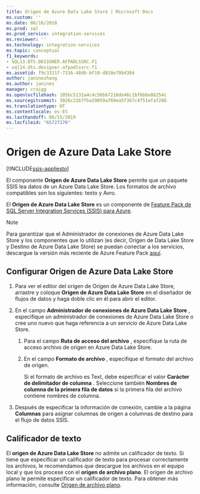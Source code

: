 ```yaml
---
title: Origen de Azure Data Lake Store | Microsoft Docs
ms.custom: ''
ms.date: 08/16/2018
ms.prod: sql
ms.prod_service: integration-services
ms.reviewer: ''
ms.technology: integration-services
ms.topic: conceptual
f1_keywords:
- SQL13.DTS.DESIGNER.AFPADLSSRC.F1
- sql14.dts.designer.afpadlssrc.f1
ms.assetid: f9c3311f-7316-48d6-bf10-d810e70b4304
author: janinezhang
ms.author: janinez
manager: craigg
ms.openlocfilehash: 105bc5131a4c4c56bb7218de46c1bf6b6e86254c
ms.sourcegitcommit: 3026c22b7fba19059a769ea5f367c4f51efaf286
ms.translationtype: HT
ms.contentlocale: es-ES
ms.lasthandoff: 06/15/2019
ms.locfileid: "65727176"
---
```

# <a name="azure-data-lake-store-source"></a>Origen de Azure Data Lake Store

[!INCLUDE[ssis-appliesto](../../includes/ssis-appliesto-ssvrpluslinux-asdb-asdw-xxx.md)]


  El componente **Origen de Azure Data Lake Store** permite que un paquete SSIS lea datos de un Azure Data Lake Store. Los formatos de archivo compatibles son los siguientes: texto y Avro.
  
 El **Origen de Azure Data Lake Store** es un componente de [Feature Pack de SQL Server Integration Services (SSIS) para Azure](../../integration-services/azure-feature-pack-for-integration-services-ssis.md).  
  
> [!NOTE]
> Para garantizar que el Administrador de conexiones de Azure Data Lake Store y los componentes que lo utilizan (es decir, Origen de Data Lake Store y Destino de Azure Data Lake Store) se puedan conectar a los servicios, descargue la versión más reciente de Azure Feature Pack [aquí](https://www.microsoft.com/download/details.aspx?id=49492). 
  
## <a name="configure-the-azure-data-lake-store-source"></a>Configurar Origen de Azure Data Lake Store
 1. Para ver el editor del origen de Origen de Azure Data Lake Store, arrastre y coloque **Origen de Azure Data Lake Store** en el diseñador de flujos de datos y haga doble clic en él para abrir el editor.  
  
2.  En el campo **Administrador de conexiones de Azure Data Lake Store** , especifique un administrador de conexiones de Azure Data Lake Store o cree uno nuevo que haga referencia a un servicio de Azure Data Lake Store.  
  
    1.  Para el campo **Ruta de acceso del archivo** , especifique la ruta de acceso archivo de origen en Azure Data Lake Store.   
  
    2.  En el campo **Formato de archivo** , especifique el formato del archivo de origen.  
  
        Si el formato de archivo es Text, debe especificar el valor **Carácter de delimitador de columna** . Seleccione también **Nombres de columna de la primera fila de datos** si la primera fila del archivo contiene nombres de columna.  
  
3.  Después de especificar la información de conexión, cambie a la página **Columnas** para asignar columnas de origen a columnas de destino para el flujo de datos SSIS.   

## <a name="text-qualifier"></a>Calificador de texto

El **origen de Azure Data Lake Store** no admite un calificador de texto. Si tiene que especificar un calificador de texto para procesar correctamente los archivos, le recomendamos que descargue los archivos en el equipo local y que los procese con el **origen de archivo plano**. El origen de archivo plano le permite especificar un calificador de texto. Para obtener más información, consulte [Origen de archivo plano](flat-file-source.md).
